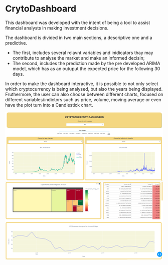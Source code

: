 # CrytoDashboard

This dashboard was developed with the intent of being a tool to assist financial analysts in making investment decisions.

The dashboard is divided in two main sections, a descriptive one and a predictive.
- The first, includes several relavnt variables and inidicators thay may contribute to analyse the market and make an informed decisin;
- The second, includes the prediction made by the pre developed ARIMA model, which has as an outuput the expected price for the following 30 days.

In order to make the dashboard interactive, it is possible to not only select which cryptocurrency is being analysed, but also the years being displayed.
Fruthermore, the user can also choose between different charts, focused on different variables/indictors such as price, volume, moving average or even have the plot turn into a Candlestick chart. 

![alt text](https://github.com/marianagferreira/CrytoDashboard/blob/83475e4bd1886c17d1a83662ddb62b1295f420e0/Screnshots/Picture1.png)
![alt text](https://github.com/marianagferreira/CrytoDashboard/blob/83475e4bd1886c17d1a83662ddb62b1295f420e0/Screnshots/Picture2.png)
